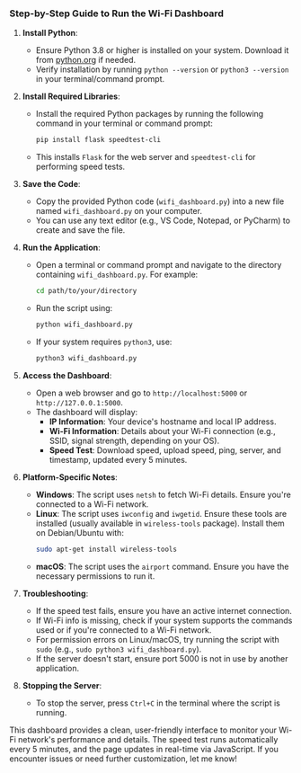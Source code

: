 ### Step-by-Step Guide to Run the Wi-Fi Dashboard

1. **Install Python**:
   - Ensure Python 3.8 or higher is installed on your system. Download it from [python.org](https://www.python.org/downloads/) if needed.
   - Verify installation by running `python --version` or `python3 --version` in your terminal/command prompt.

2. **Install Required Libraries**:
   - Install the required Python packages by running the following command in your terminal or command prompt:
     ```bash
     pip install flask speedtest-cli
     ```
   - This installs `Flask` for the web server and `speedtest-cli` for performing speed tests.

3. **Save the Code**:
   - Copy the provided Python code (`wifi_dashboard.py`) into a new file named `wifi_dashboard.py` on your computer.
   - You can use any text editor (e.g., VS Code, Notepad, or PyCharm) to create and save the file.

4. **Run the Application**:
   - Open a terminal or command prompt and navigate to the directory containing `wifi_dashboard.py`. For example:
     ```bash
     cd path/to/your/directory
     ```
   - Run the script using:
     ```bash
     python wifi_dashboard.py
     ```
   - If your system requires `python3`, use:
     ```bash
     python3 wifi_dashboard.py
     ```

5. **Access the Dashboard**:
   - Open a web browser and go to `http://localhost:5000` or `http://127.0.0.1:5000`.
   - The dashboard will display:
     - **IP Information**: Your device's hostname and local IP address.
     - **Wi-Fi Information**: Details about your Wi-Fi connection (e.g., SSID, signal strength, depending on your OS).
     - **Speed Test**: Download speed, upload speed, ping, server, and timestamp, updated every 5 minutes.

6. **Platform-Specific Notes**:
   - **Windows**: The script uses `netsh` to fetch Wi-Fi details. Ensure you're connected to a Wi-Fi network.
   - **Linux**: The script uses `iwconfig` and `iwgetid`. Ensure these tools are installed (usually available in `wireless-tools` package). Install them on Debian/Ubuntu with:
     ```bash
     sudo apt-get install wireless-tools
     ```
   - **macOS**: The script uses the `airport` command. Ensure you have the necessary permissions to run it.

7. **Troubleshooting**:
   - If the speed test fails, ensure you have an active internet connection.
   - If Wi-Fi info is missing, check if your system supports the commands used or if you're connected to a Wi-Fi network.
   - For permission errors on Linux/macOS, try running the script with `sudo` (e.g., `sudo python3 wifi_dashboard.py`).
   - If the server doesn't start, ensure port 5000 is not in use by another application.

8. **Stopping the Server**:
   - To stop the server, press `Ctrl+C` in the terminal where the script is running.

This dashboard provides a clean, user-friendly interface to monitor your Wi-Fi network's performance and details. The speed test runs automatically every 5 minutes, and the page updates in real-time via JavaScript. If you encounter issues or need further customization, let me know!
